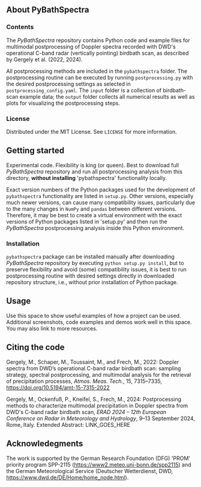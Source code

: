 ## About PyBathSpectra
### Contents
The *PyBathSpectra* repository contains Python code and example files for multimodal postprocessing of Doppler spectra recorded with DWD's operational C-band radar (vertically pointing) birdbath scan, as described by Gergely et al. (2022, 2024).

All postprocessing methods are included in the `pybathspectra` folder. The postprocessing routine can be executed by running `postprocessing.py` with the desired postprocessing settings as selected in `postprocessing_config.yaml`. The `input` folder is a collection of birdbath-scan example data; the `output` folder collects all numerical results as well as plots for visualizing the postprocessing steps.  
### License
Distributed under the MIT License. See `LICENSE` for more information.
## Getting started
Experimental code. Flexibility is king (or queen). Best to download full *PyBathSpectra* repository and run all postprocessing analysis from this directory, **without installing** 'pybathspectra' functionality locally.

Exact version numbers of the Python packages used for the development of `pybathspectra` functionality are listed in `setup.py`. Other versions, especially much newer versions, can cause many compatibility issues, particularly due to the many changes in `NumPy` and `pandas` between different versions. Therefore, it may be best to create a virtual environment with the exact versions of Python packages listed in 'setup.py' and then run the *PyBathSpectra* postprocessing analysis inside this Python environment. 
### Installation
`pybathspectra` package can be installed manually after downloading *PyBathSpectra* repository by executing `python setup.py install`, but to preserve flexibility and avoid (some) compatibility issues, it is best to run postprocessing routine with desired settings directly in downloaded repository structure, i.e., without prior installation of Python package.
## Usage
Use this space to show useful examples of how a project can be used. Additional screenshots, code examples and demos work well in this space. You may also link to more resources.
## Citing the code
Gergely, M., Schaper, M., Toussaint, M., and Frech, M., 2022: Doppler spectra from DWD’s operational C-band radar birdbath scan: sampling strategy, spectral postprocessing, and multimodal analysis for the retrieval of precipitation processes, *Atmos. Meas. Tech.*, 15, 7315–7335, https://doi.org/10.5194/amt-15-7315-2022

Gergely, M., Ockenfuß, P., Kneifel, S., Frech, M., 2024: Postprocessing methods to characterize multimodal precipitation in Doppler spectra from DWD's C-band radar birdbath scan, *ERAD 2024 – 12th European Conference on Radar in Meteorology and Hydrology*, 9–13 September 2024, Rome, Italy. Extended Abstract: LINK_GOES_HERE
## Acknowledegments
The work is supported by the German Research Foundation (DFG) 'PROM' priority program SPP-2115 (https://www2.meteo.uni-bonn.de/spp2115) and the German Meteorological Service (Deutscher Wetterdienst, DWD, https://www.dwd.de/DE/Home/home_node.html).
<!-- ## References -->
